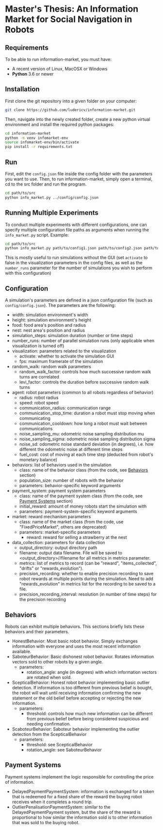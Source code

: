 # Master's Thesis: An Information Market for Social Navigation in Robots
## Requirements
To be able to run information-market, you must have:
- A recent version of Linux, MacOSX or Windows
- **Python** 3.6 or newer
## Installation
First clone the git repository into a given folder on your computer:
```bash
git clone https://github.com/ludericv/information-market.git
```
Then, navigate into the newly created folder, create a new python virtual environment and install the required python packages:
```bash
cd information-market
python -m venv infomarket-env
source infomarket-env/bin/activate
pip install -r requirements.txt
```
## Run
First, edit the `config.json` file inside the config folder with the parameters you want to use. Then, to run information-market, simply open a terminal, cd to the src folder and run the program.
```bash
cd path/to/src
python info_market.py ../config/config.json
```

## Running Multiple Experiments
To conduct multiple experiments with different configurations, one can specify multiple configuration file paths as arguments when running the `info_market.py` script. Example:
```bash
cd path/to/src
python info_market.py path/to/config1.json path/to/config2.json path/to/config99.json
```
This is mostly useful to run simulations without the GUI (set `activate` to false in the visualization parameters in the config files, as well as the `number_runs` parameter for the number of simulations you wish to perform with this configuration)

## Configuration

A simulation's parameters are defined in a json configuration file (such as `config/config.json`). The parameters are the following:

- width: simulation environment's width
- height: simulation environment's height
- food: food area's position and radius
- nest: nest area's position and radius
- simulation_steps: simulation duration (number or time steps)
- number_runs: number of parallel simulation runs (only applicable when visualization is turned off)
- visualization: parameters related to the visualization
  - activate: whether to activate the simulation GUI
  - fps: maximum framerate of the simulation
- random_walk: random walk parameters
  - random_walk_factor: controls how much successive random walk turns are correlated
  - levi_factor: controls the duration before successive random walk turns
- agent: robot parameters (common to all robots regardless of behavior)
  - radius: robot radius
  - speed: robot speed
  - communication_radius: communication range
  - communication_stop_time: duration a robot must stop moving when communicating
  - communication_cooldown: how long a robot must wait between communications
  - noise_sampling_mu: odometric noise sampling distribution mu
  - noise_sampling_sigma: odometric noise sampling distribution sigma
  - noise_sd: odometric noise standard deviation (in degrees), i.e. how different the odometric noise at different time steps
  - fuel_cost: cost of moving at each time step (deducted from robot's monetary balance)
- behaviors: list of behaviors used in the simulation
  - class: name of the behavior class (from the code, see [Behaviors](#behaviors) section)
  - population_size: number of robots with the behavior
  - parameters: behavior-specific keyword arguments
- payment_system: payment system parameters
  - class: name of the payment system class (from the code, see [Payment Systems](#payment-systems) section)
  - initial_reward: amount of money robots start the simulation with
  - parameters: payment-system-specific keyword arguments
- market: reward mechanism parameters
  - class: name of the market class (from the code, use "FixedPriceMarket", others are deprecated)
  - parameters: market-specific parameters
    - reward: reward for selling a strawberry at the nest
- data_collection: parameters for data collection
  - output_directory: output directory path
  - filename: output data filename. File will be saved to <output_directory>/<metric>/filename for all metrics in metrics parameter.
  - metrics: list of metrics to record (can be "reward", "items_collected", "drifts" or "rewards_evolution").
  - precision_recording: whether to enable precision recording to save robot rewards at multiple points during the simulation. Need to add "rewards_evolution" in metrics list for the recording to be saved to a file.
  - precision_recording_interval: resolution (in number of time steps) for the precision recording

## Behaviors

Robots can exhibit multiple behaviors. This sections briefly lists these behaviors and their parameters.

- HonestBehavior: Most basic robot behavior. Simply exchanges information with everyone and uses the most recent information available.
- SaboteurBehavior: Basic dishonest robot behavior. Rotates information vectors sold to other robots by a given angle.
  - parameters: 
    - rotation_angle: angle (in degrees) with which information vectors are rotated when sold.
- ScepticalBehavior: Honest robot behavior implementing basic outlier detection. If information is too different from previous belief is bought, the robot will wait until receiving information confirming the new statement or the old belief before accepting or rejecting the new information.
  - parameters:
    - threshold: controls how much new information can be different from previous belief before being considered suspicious and needing confirmation.
- ScaboteurBehavior: Saboteur behavior implementing the outlier detection from the ScepticalBehavior
  - parameters:
    - threshold: see ScepticalBehavior
    - rotation_angle: see SaboteurBehavior

## Payment Systems

Payment systems implement the logic responsible for controlling the price of information.

- DelayedPaymentPaymentSystem: information is exchanged for a token that is redeemed for a fixed share of the reward the buying robot receives when it completes a round trip.
- OutlierPenalisationPaymentSystem: similar to the DelayedPaymentPayment system, but the share of the reward is proportional to how similar the information sold is to other information that was sold to the buying robot.